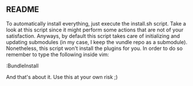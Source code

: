 README
------

To automatically install everything, just execute the install.sh script.
Take a look at this script since it might perform some actions that are
not of your satisfaction. Anyways, by default this script takes care of
initializing and updating submodules (in my case, I keep the vundle repo as
a submodule). Nonetheless, this script won't install the plugins for you. In
order to do so remember to type the following inside vim:

  :BundleInstall

And that's about it. Use this at your own risk ;)


